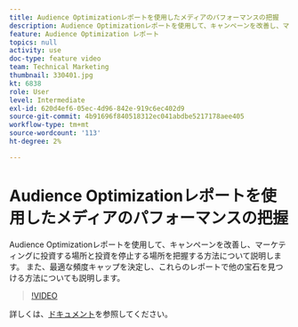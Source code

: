 ```yaml
---
title: Audience Optimizationレポートを使用したメディアのパフォーマンスの把握
description: Audience Optimizationレポートを使用して、キャンペーンを改善し、マーケティングに投資する場所と投資を停止する場所を把握する方法について説明します。 また、最適な頻度キャップを決定し、これらのレポートで他の宝石を見つける方法についても説明します。
feature: Audience Optimization レポート
topics: null
activity: use
doc-type: feature video
team: Technical Marketing
thumbnail: 330401.jpg
kt: 6838
role: User
level: Intermediate
exl-id: 620d4ef6-05ec-4d96-842e-919c6ec402d9
source-git-commit: 4b91696f840518312ec041abdbe5217178aee405
workflow-type: tm+mt
source-wordcount: '113'
ht-degree: 2%

---
```


# Audience Optimizationレポートを使用したメディアのパフォーマンスの把握

Audience Optimizationレポートを使用して、キャンペーンを改善し、マーケティングに投資する場所と投資を停止する場所を把握する方法について説明します。 また、最適な頻度キャップを決定し、これらのレポートで他の宝石を見つける方法についても説明します。

>[!VIDEO](https://video.tv.adobe.com/v/330401/?quality=12&learn=on)

詳しくは、[ドキュメント](https://experienceleague.adobe.com/docs/audience-manager/user-guide/reporting/audience-optimization-reports/audience-optimization-reports.html#reporting)を参照してください。
